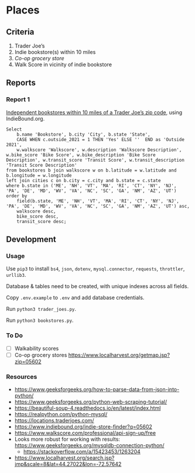 # Places

## Criteria

1. Trader Joe&rsquo;s
2. Indie bookstore(s) within 10 miles
3. *Co-op grocery store*
4. Walk Score in vicinity of indie bookstore

## Reports

### Report 1

[Independent bookstores within 10 miles of a Trader Joe&rsquo;s zip code](./data/bookstores-trader-joes.csv), using IndieBound.org.

```
Select
    b.name 'Bookstore', b.city 'City', b.state 'State',
    CASE WHEN c.outside_2021 = 1 THEN 'Yes' ELSE ''  END as 'Outside 2021',
    w.walkscore 'Walkscore', w.description 'Walkscore Description', w.bike_score 'Bike Score', w.bike_description 'Bike Score Description', w.transit_score 'Transit Score', w.transit_description 'Transit Score Description'
from bookstores b join walkscore w on b.latitude = w.latitude and b.longitude = w.longitude
left join cities c on b.city = c.city and b.state = c.state
where b.state in ('ME', 'NH', 'VT', 'MA', 'RI', 'CT', 'NY', 'NJ', 'PA', 'DE', 'MD', 'WV', 'VA', 'NC', 'SC', 'GA', 'NM', 'AZ', 'UT')
order by
    field(b.state, 'ME', 'NH', 'VT', 'MA', 'RI', 'CT', 'NY', 'NJ', 'PA', 'DE', 'MD', 'WV', 'VA', 'NC', 'SC', 'GA', 'NM', 'AZ', 'UT') asc,
    walkscore desc,
    bike_score desc,
    transit_score desc;
```

## Development

### Usage

Use `pip3` to install `bs4`, `json`, `dotenv`, `mysql.connector`, `requests`, `throttler`, `urllib3`.

Database & tables need to be created, with unique indexes across all fields.

Copy `.env.example` to `.env` and add database credentials.

Run `python3 trader_joes.py`.

Run `python3 bookstores.py`.

### To Do

* [ ] Walkability scores
* [ ] Co-op grocery stores https://www.localharvest.org/getmap.jsp?zip=05602

### Resources

* https://www.geeksforgeeks.org/how-to-parse-data-from-json-into-python/
* https://www.geeksforgeeks.org/python-web-scraping-tutorial/
* https://beautiful-soup-4.readthedocs.io/en/latest/index.html
* https://realpython.com/python-mysql/
* https://locations.traderjoes.com/
* https://www.indiebound.org/indie-store-finder?q=05602
* https://www.walkscore.com/professional/api-sign-up/free
* Looks more robust for working with results: https://www.geeksforgeeks.org/mysqldb-connection-python/
  * https://stackoverflow.com/a/15423453/1263204
* https://www.localharvest.org/search.jsp?jmp&scale=8&lat=44.27022&lon=-72.57642